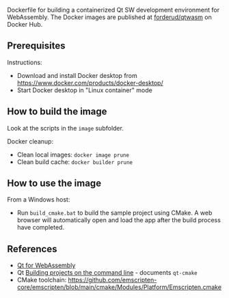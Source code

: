 Dockerfile for building a containerized Qt SW development environment for WebAssembly. The Docker images are published at [forderud/qtwasm](https://hub.docker.com/repository/docker/forderud/qtwasm) on Docker Hub.

## Prerequisites
Instructions:
* Download and install Docker desktop from https://www.docker.com/products/docker-desktop/
* Start Docker desktop in "Linux container" mode

## How to build the image
Look at the scripts in the `image` subfolder.

Docker cleanup:
* Clean local images: `docker image prune`
* Clean build cache: `docker builder prune`

## How to use the image
From a Windows host:
* Run `build_cmake.bat` to build the sample project using CMake. A web browser will automatically open and load the app after the build process have completed.

## References
* [Qt for WebAssembly](https://doc.qt.io/qt-6/wasm.html)
* Qt [Building projects on the command line](https://doc.qt.io/qt-6/cmake-build-on-cmdline.html) - documents `qt-cmake`
* CMake toolchain: https://github.com/emscripten-core/emscripten/blob/main/cmake/Modules/Platform/Emscripten.cmake
